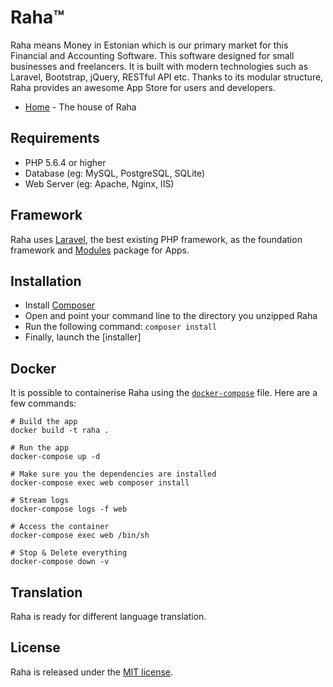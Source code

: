 # Raha™

Raha means Money in Estonian which is our primary market for this Financial and Accounting Software.
This software designed for small businesses and freelancers. It is built with modern technologies such as Laravel, Bootstrap, jQuery, RESTful API etc. Thanks to its modular structure, Raha provides an awesome App Store for users and developers.

* [Home](https://euresiacoders.com) - The house of Raha

## Requirements

* PHP 5.6.4 or higher
* Database (eg: MySQL, PostgreSQL, SQLite)
* Web Server (eg: Apache, Nginx, IIS)

## Framework

Raha uses [Laravel](http://laravel.com), the best existing PHP framework, as the foundation framework and [Modules](https://nwidart.com/laravel-modules) package for Apps.

## Installation

  * Install [Composer](https://getcomposer.org/download)
  * Open and point your command line to the directory you unzipped Raha
  * Run the following command: `composer install`
  * Finally, launch the [installer]

## Docker

It is possible to containerise Raha using the [`docker-compose`](docker-compose.yaml) file. Here are a few commands:

```
# Build the app
docker build -t raha .

# Run the app
docker-compose up -d

# Make sure you the dependencies are installed
docker-compose exec web composer install

# Stream logs
docker-compose logs -f web

# Access the container
docker-compose exec web /bin/sh

# Stop & Delete everything
docker-compose down -v
```

## Translation

Raha is ready for different language translation.

## License

Raha is released under the [MIT license](LICENSE.txt).

